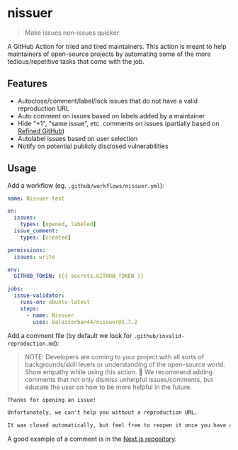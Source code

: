 # nissuer

> Make issues non-issues quicker

A GitHub Action for tried and tired maintainers. This action is meant to help maintainers of open-source projects by automating some of the more tedious/repetitive tasks that come with the job.

## Features

- Autoclose/comment/label/lock issues that do not have a valid reproduction URL
- Auto comment on issues based on labels added by a maintainer
- Hide "+1", "same issue", etc. comments on issues (partially based on [Refined GitHub](https://github.com/refined-github/refined-github/blob/c864a20b57bb433aaf3952f88d83c9fc481ae6ff/source/helpers/is-low-quality-comment.ts#L2-L3))
- Autolabel issues based on user selection
- Notify on potential publicly disclosed vulnerabilities

## Usage

Add a workflow (eg. `.github/workflows/nissuer.yml`):

```.github/workflows/nissuer.yml
name: Nissuer test

on:
  issues:
    types: [opened, labeled]
  issue_comment:
    types: [created]

permissions:
  issues: write

env:
  GITHUB_TOKEN: ${{ secrets.GITHUB_TOKEN }}

jobs:
  issue-validator:
    runs-on: ubuntu-latest
    steps:
      - name: Nissuer
        uses: balazsorban44/nissuer@1.7.2
```

Add a comment file (by default we look for `.github/invalid-reproduction.md`):

> NOTE: Developers are coming to your project with all sorts of backgrounds/skill levels or understanding of the open-source world. Show empathy while using this action. 💚 We recommend adding comments that not only dismiss unhelpful issues/comments, but educate the user on how to be more helpful in the future.

```md
Thanks for opening an issue!

Unfortunately, we can't help you without a reproduction URL.

It was closed automatically, but feel free to reopen it once you have a reproduction URL.
```

A good example of a comment is in the [Next.js repository](https://github.com/vercel/next.js/blob/canary/.github/invalid-link.md).

